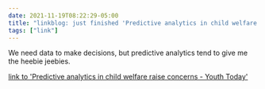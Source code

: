 ```yaml
---
date: 2021-11-19T08:22:29-05:00
title: "linkblog: just finished 'Predictive analytics in child welfare raise concerns - Youth Today'"
tags: ["link"]
---
```

We need data to make decisions, but predictive analytics tend to give me the heebie jeebies.
 
[link to 'Predictive analytics in child welfare raise concerns - Youth Today'](https://youthtoday.org/2021/11/predictive-analytics-in-child-welfare-raise-concerns/)

